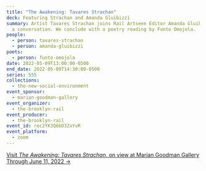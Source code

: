 ```yaml
---
title: "The Awakening: Tavares Strachan"
deck: Featuring Strachan and Amanda Gluibizzi
summary: Artist Tavares Strachan joins Rail Artseen Editor Amanda Gluibizzi for
  a conversation. We conclude with a poetry reading by Funto Omojola.
people:
  - person: tavares-strachan
  - person: amanda-gluibizzi
poets:
  - person: funto-omojola
date: 2022-05-09T13:00:00-0500
end_date: 2022-05-09T14:30:00-0500
series: 555
collections:
  - the-new-social-environment
event_sponsor:
  - marian-goodman-gallery
event_organizer:
  - the-brooklyn-rail
event_producer:
  - the-brooklyn-rail
event_id: rec2YK3Q6bD3ZxYvR
event_platform:
  - zoom
---
```

[Visit *The Awakening: Tavares Strachan*, on view at Marian Goodman Gallery Through June 11, 2022 →](https://www.mariangoodman.com/exhibitions/tavares-strachan-the-awakening-new-york/)